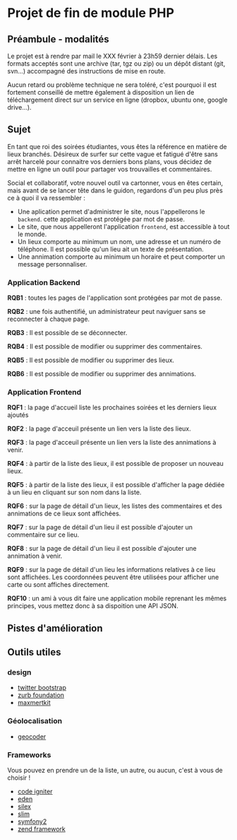 Projet de fin de module PHP
===========================

Préambule - modalités
---------------------

Le projet est à rendre par mail le XXX février à 23h59 dernier délais.
Les formats acceptés sont une archive (tar, tgz ou zip) ou un dépôt distant
(git, svn...) accompagné des instructions de mise en route.

Aucun retard ou problème technique ne sera toléré, c'est pourquoi il est
fortement conseillé de mettre également à disposition un lien de téléchargement
direct sur un service en ligne (dropbox, ubuntu one, google drive...).

Sujet
-----

En tant que roi des soirées étudiantes, vous êtes la référence en matière de
lieux branchés. Désireux de surfer sur cette vague et fatigué d'être sans arrêt
harcelé pour connaitre vos derniers bons plans, vous décidez de mettre en ligne
un outil pour partager vos trouvailles et commentaires.

Social et collaboratif, votre nouvel outil va cartonner, vous en êtes certain,
mais avant de se lancer tête dans le guidon, regardons d'un peu plus près ce à
quoi il va ressembler :

* Une aplication permet d'administrer le site, nous l'appellerons le `backend`.
    cette application est protégée par mot de passe.
* Le site, que nous appelleront l'application `frontend`, est accessible à tout
    le monde.
* Un lieux comporte au minimum un nom, une adresse et un numéro de téléphone.
    Il est possible qu'un lieu ait un texte de présentation.
* Une annimation comporte au minimum un horaire et peut comporter un message
    personnaliser.


### Application Backend

**RQB1** : toutes les pages de l'application sont protégées par mot de passe.

**RQB2** : une fois authentifié, un administrateur peut naviguer sans se
reconnecter à chaque page.

**RQB3** : Il est possible de se déconnecter.

**RQB4** : Il est possible de modifier ou supprimer des commentaires.

**RQB5** : Il est possible de modifier ou supprimer des lieux.

**RQB6** : Il est possible de modifier ou supprimer des annimations.

### Application Frontend

**RQF1** : la page d'accueil liste les prochaines soirées et les derniers
lieux ajoutés

**RQF2** : la page d'acceuil présente un lien vers la liste des lieux.

**RQF3** : la page d'acceuil présente un lien vers la liste des annimations
à venir.

**RQF4** : à partir de la liste des lieux, il est possible de proposer un
nouveau lieux.

**RQF5** : à partir de la liste des lieux, il est possible d'afficher la page
dédiée à un lieu en cliquant sur son nom dans la liste.

**RQF6** : sur la page de détail d'un lieux, les listes des commentaires et des
annimations de ce lieux sont affichées.

**RQF7** : sur la page de détail d'un lieu il est possible d'ajouter un
commentaire sur ce lieu.

**RQF8** : sur la page de détail d'un lieu il est possible d'ajouter une
annimation à venir.

**RQF9** : sur la page de détail d'un lieu les informations relatives à ce lieu
sont affichées. Les coordonnées peuvent être utilisées pour afficher une carte
ou sont affiches directement.

**RQF10** : un ami à vous dit faire une application mobile reprenant les mêmes
principes, vous mettez donc à sa dispoition une API JSON.

Pistes d'amélioration
---------------------


Outils utiles
-------------

### design

* [twitter bootstrap](http://twitter.github.com/bootstrap/)
* [zurb foundation](http://foundation.zurb.com/)
* [maxmertkit](http://maxmert.com/)

### Géolocalisation

* [geocoder](http://geocoder-php.org/)

### Frameworks

Vous pouvez en prendre un de la liste, un autre, ou aucun, c'est à vous de choisir !

* [code igniter](http://codeigniter.fr/user_guide/index.html)
* [eden](http://www.eden-php.com/documentation/mvc)
* [silex](http://silex.sensiolabs.org/)
* [slim](http://www.slimframework.com/)
* [symfony2](http://symfony.com/)
* [zend framework](http://framework.zend.com/)
